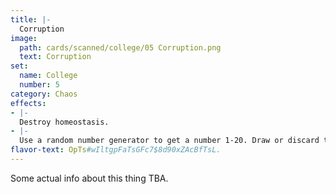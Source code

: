 ```yaml
---
title: |-
  Corruption
image: 
  path: cards/scanned/college/05 Corruption.png
  text: Corruption
set:
  name: College
  number: 5
category: Chaos
effects: 
- |-
  Destroy homeostasis.
- |-
  Use a random number generator to get a number 1-20. Draw or discard to that number of cards.
flavor-text: OpTs#wIltgpFaTsGFc7$8d90xZAcBfTsL.
---
```

Some actual info about this thing TBA.
